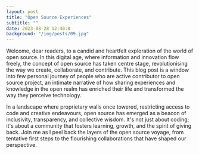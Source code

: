 ```yaml
---
layout: post
title: "Open Source Experiences"
subtitle: ""
date: 2023-08-28 12:40:0
background: "/img/posts/09.jpg"
---
```


Welcome, dear readers, to a candid and heartfelt exploration of the world of open source. In this digital age, where information and innovation flow freely, the concept of open source has taken centre stage, revolutionising the way we create, collaborate, and contribute. This blog post is a window into few personal journey of people who are active contributor to open source project, an intimate narrative of how sharing experiences and knowledge in the open realm has enriched their life and transformed the way they perceive technology.

In a landscape where proprietary walls once towered, restricting access to code and creative endeavours, open source has emerged as a beacon of inclusivity, transparency, and collective wisdom. It's not just about coding; it's about a community that fosters learning, growth, and the spirit of giving back. Join me as I peel back the layers of the open source voyage, from tentative first steps to the flourishing collaborations that have shaped our perspective.

